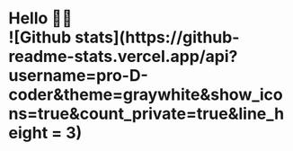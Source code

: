 <h1>Hello 👋🏻<h1\>
  
<div>![Github stats](https://github-readme-stats.vercel.app/api?username=pro-D-coder&theme=graywhite&show_icons=true&count_private=true&line_height = 3)<div\>

<!--
**pro-D-coder/pro-D-coder** is a ✨ _special_ ✨ repository because its `README.md` (this file) appears on your GitHub profile.

Here are some ideas to get you started:

- 🔭 I’m currently working on ...
- 🌱 I’m currently learning ...
- 👯 I’m looking to collaborate on ...
- 🤔 I’m looking for help with ...
- 💬 Ask me about ...
- 📫 How to reach me: ...
- 😄 Pronouns: ...
- ⚡ Fun fact: ...
-->
